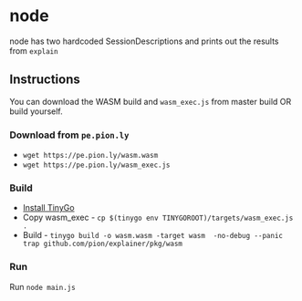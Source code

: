 # node

node has two hardcoded SessionDescriptions and prints out the results from `explain`

## Instructions
You can download the WASM build and `wasm_exec.js` from master build OR build yourself.

### Download from `pe.pion.ly`
* `wget https://pe.pion.ly/wasm.wasm`
* `wget https://pe.pion.ly/wasm_exec.js`

### Build
* [Install TinyGo](https://tinygo.org/getting-started/install/)
* Copy wasm_exec - `cp $(tinygo env TINYGOROOT)/targets/wasm_exec.js .`
* Build - `tinygo build -o wasm.wasm -target wasm  -no-debug --panic trap github.com/pion/explainer/pkg/wasm`

### Run
Run `node main.js`
